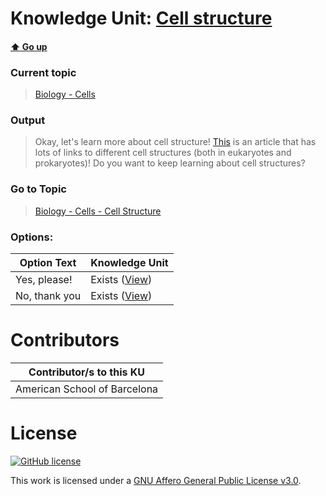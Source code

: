 # Knowledge Unit: [Cell structure](../../knowledge_units/biology-cells/cell-structure.md)

#### [:arrow_up: Go up](../../topics/biology-cells.md)
### Current topic
> [Biology - Cells](../../topics/biology-cells.md)
### Output
> Okay, let&#039;s learn more about cell structure! [This](https://www.khanacademy.org/science/high-school-biology/hs-cells/hs-prokaryotes-and-eukaryotes/a/intro-to-eukaryotic-cells?modal=1) is an article that has lots of links to different cell structures (both in eukaryotes and prokaryotes)! Do you want to keep learning about cell structures?
### Go to Topic
> [Biology - Cells - Cell Structure](../../topics/biology-cells-cell-structure.md)

### Options: 

| Option Text | Knowledge Unit |
| - | - |  
| Yes, please!  |  Exists ([View](../../knowledge_units/biology-cells-cell-structure/yes-please.md))  |  
| No, thank you  |  Exists ([View](../../knowledge_units/biology-cells-cell-structure/no-thank-you.md))  | 

# Contributors

| Contributor/s to this KU |
| - | 
| American School of Barcelona |

# License
[![GitHub license](https://img.shields.io/github/license/inbrainz/cerebro)](https://github.com/inbrainz/cerebro/blob/master/LICENSE)

This work is licensed under a [GNU Affero General Public License v3.0](https://www.gnu.org/licenses/agpl-3.0.txt).